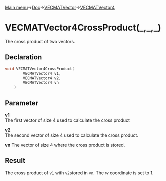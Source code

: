 [Main menu](../../../../Readme.md)->[Doc](../../../VECMATKit.md)->[VECMATVector](../../VECMATVector.md)->[VECMATVector4](../../VECMATVector4.md)

# VECMATVector4CrossProduct(\_,\_,\_)
The cross product of two vectors.

## **Declaration**
```C
void VECMATVector4CrossProduct(
        VECMATVector4 v1,
        VECMATVector4 v2,
        VECMATVector4 vn
    )
```


## **Parameter**
**v1**\
The first vector of size 4 used to calculate the cross product

**v2**\
The second vector of size 4 used to calculate the cross product.

**vn**
The vector of size 4 where the cross product is stored.

## **Result**
The cross product of `v1` with `v2`stored in `vn`. The _w_ coordinate is set to 1.
